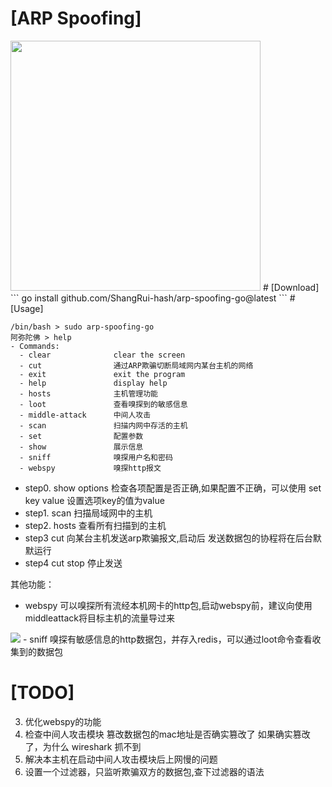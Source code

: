 # [ARP Spoofing]
<img src="https://img-blog.csdnimg.cn/20210726194704703.png?x-oss-process=image/watermark,type_ZmFuZ3poZW5naGVpdGk,shadow_10,text_aHR0cHM6Ly9ibG9nLmNzZG4ubmV0L3dlaXhpbl80MzQxNTY0NA==,size_16,color_FFFFFF,t_70" width="400px">
# [Download]
```
go install github.com/ShangRui-hash/arp-spoofing-go@latest
```
# [Usage]

```
/bin/bash > sudo arp-spoofing-go 
阿弥陀佛 > help
- Commands:
  - clear              clear the screen
  - cut                通过ARP欺骗切断局域网内某台主机的网络
  - exit               exit the program
  - help               display help
  - hosts              主机管理功能
  - loot               查看嗅探到的敏感信息
  - middle-attack      中间人攻击
  - scan               扫描内网中存活的主机
  - set                配置参数
  - show               展示信息
  - sniff              嗅探用户名和密码
  - webspy             嗅探http报文
```

- step0. show options 检查各项配置是否正确,如果配置不正确，可以使用 set key value 设置选项key的值为value
- step1. scan 扫描局域网中的主机
- step2. hosts 查看所有扫描到的主机
- step3  cut 向某台主机发送arp欺骗报文,启动后 发送数据包的协程将在后台默默运行
- step4  cut stop 停止发送


其他功能：
- webspy 可以嗅探所有流经本机网卡的http包,启动webspy前，建议向使用middleattack将目标主机的流量导过来
<img src="https://img-blog.csdnimg.cn/2021072619170764.png?x-oss-process=image/watermark,type_ZmFuZ3poZW5naGVpdGk,shadow_10,text_aHR0cHM6Ly9ibG9nLmNzZG4ubmV0L3dlaXhpbl80MzQxNTY0NA==,size_16,color_FFFFFF,t_70"/>
- sniff 嗅探有敏感信息的http数据包，并存入redis，可以通过loot命令查看收集到的数据包

# [TODO] 

3. 优化webspy的功能
4. 检查中间人攻击模块 篡改数据包的mac地址是否确实篡改了
如果确实篡改了，为什么 wireshark 抓不到
5. 解决本主机在启动中间人攻击模块后上网慢的问题
6. 设置一个过滤器，只监听欺骗双方的数据包,查下过滤器的语法